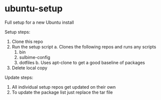# ubuntu-setup
Full setup for a new Ubuntu install

Setup steps:
1. Clone this repo
2. Run the setup script
  a. Clones the following repos and runs any scripts
    1. bin
    2. sulbime-config
    3. dotfiles
  b. Uses apt-clone to get a good baseline of packages
3. Delete local copy

Update steps:
1. All individual setup repos get updated on their own
2. To update the package list just replace the tar file
